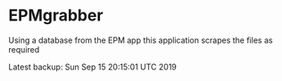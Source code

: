 # EPMgrabber
Using a database from the EPM app this application scrapes the files as required


Latest backup: Sun Sep 15 20:15:01 UTC 2019
